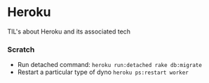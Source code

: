 # Heroku

TIL's about Heroku and its associated tech

### Scratch

* Run detached command: `heroku run:detached rake db:migrate`
* Restart a particular type of dyno `heroku ps:restart worker`
